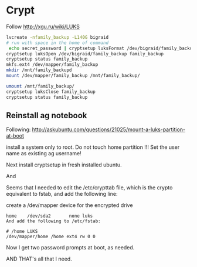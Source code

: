 # Crypt

Follow http://xgu.ru/wiki/LUKS

```bash
lvcreate -nfamily_backup -L140G bigraid
# run with space in the home of command
 echo secret_password | cryptsetup luksFormat /dev/bigraid/family_backup
cryptsetup luksOpen /dev/bigraid/family_backup family_backup
cryptsetup status family_backup
mkfs.ext4 /dev/mapper/family_backup
mkdir /mnt/family_backupd
mount /dev/mapper/family_backup /mnt/family_backup/

umount /mnt/family_backup/
cryptsetup luksClose family_backup
cryptsetup status family_backup
```

## Reinstall ag notebook

Following: http://askubuntu.com/questions/21025/mount-a-luks-partition-at-boot

install a system only to root. Do not touch home partition !!!
Set the user name as existing ag username!

Next install cryptsetup in fresh installed ubuntu.

And 

Seems that I needed to edit the /etc/crypttab file, which is the crypto equivalent to fstab, and add the following line:

create a /dev/mapper device for the encrypted drive

```
home    /dev/sda2       none luks
And add the following to /etc/fstab:
```

```
# /home LUKS
/dev/mapper/home /home ext4 rw 0 0
```
Now I get two password prompts at boot, as needed.

AND THAT's all that I need.
